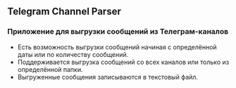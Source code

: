 ## Telegram Channel Parser
### Приложение для выгрузки сообщений из Телеграм-каналов

* Есть возможность выгрузки сообщений начиная с определённой даты или по количеству сообщений.
* Поддерживается выгрузка сообщений со всех каналов или только из определённой папки.
* Выгруженные сообщения записываются в текстовый файл.

